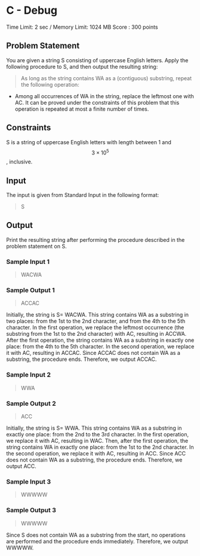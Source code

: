 # C - Debug

Time Limit: 2 sec / Memory Limit: 1024 MB
Score : 300 points

## Problem Statement
You are given a string S consisting of uppercase English letters.
Apply the following procedure to S, and then output the resulting string: 
> As long as the string contains WA as a (contiguous) substring, repeat the following operation:
* Among all occurrences of WA in the string, replace the leftmost one with AC.
It can be proved under the constraints of this problem that this operation is repeated at most a finite number of times.


## Constraints
S is a string of uppercase English letters with length between 1 and $$3×10^5$$, inclusive.


## Input
The input is given from Standard Input in the following format:
> S

## Output
Print the resulting string after performing the procedure described in the problem statement on S.


### Sample Input 1
> WACWA
### Sample Output 1
> ACCAC

Initially, the string is S= WACWA.
This string contains WA as a substring in two places: from the 1st to the 2nd character, and from the 4th to the 5th character.
In the first operation, we replace the leftmost occurrence (the substring from the 1st to the 2nd character) with AC, resulting in ACCWA.
After the first operation, the string contains WA as a substring in exactly one place: from the 4th to the 5th character.
In the second operation, we replace it with AC, resulting in ACCAC.
Since ACCAC does not contain WA as a substring, the procedure ends. Therefore, we output ACCAC.

### Sample Input 2
> WWA
### Sample Output 2
> ACC

Initially, the string is S= WWA.
This string contains WA as a substring in exactly one place: from the 2nd to the 3rd character.
In the first operation, we replace it with AC, resulting in WAC.
Then, after the first operation, the string contains WA in exactly one place: from the 1st to the 2nd character.
In the second operation, we replace it with AC, resulting in ACC.
Since ACC does not contain WA as a substring, the procedure ends. Therefore, we output ACC.

### Sample Input 3
> WWWWW
### Sample Output 3
> WWWWW

Since S does not contain WA as a substring from the start, no operations are performed and the procedure ends immediately. Therefore, we output WWWWW.
